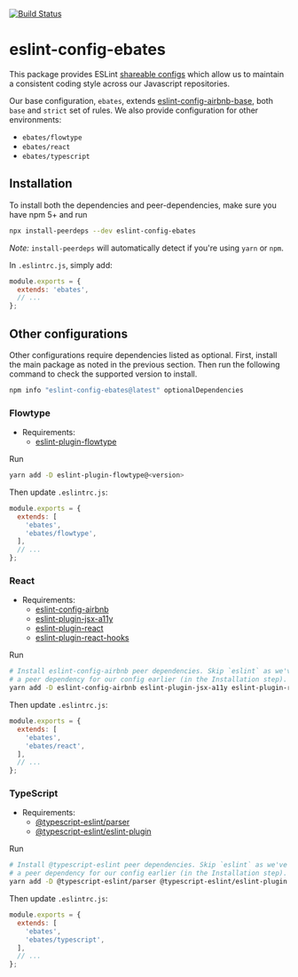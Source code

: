 [![Build Status](https://travis-ci.org/ebates-inc/eslint-config.svg?branch=master)](https://travis-ci.org/ebates-inc/eslint-config)

# eslint-config-ebates

This package provides ESLint [shareable configs](https://eslint.org/docs/developer-guide/shareable-configs) which allow us to
maintain a consistent coding style across our Javascript repositories.

Our base configuration, `ebates`, extends [eslint-config-airbnb-base](https://github.com/airbnb/javascript/tree/master/packages/eslint-config-airbnb-base), both `base` and `strict` set of rules.
We also provide configuration for other environments:
- `ebates/flowtype`
- `ebates/react`
- `ebates/typescript`

## Installation

To install both the dependencies and peer-dependencies, make sure you have npm 5+
and run

```bash
npx install-peerdeps --dev eslint-config-ebates
```

*Note:* `install-peerdeps` will automatically detect if you're using `yarn` or `npm`.

In `.eslintrc.js`, simply add:

```js
module.exports = {
  extends: 'ebates',
  // ...
};
```

## Other configurations

Other configurations require dependencies listed as optional. First, install the main package as noted in the previous
section. Then run the following command to check the supported version to install.

```bash
npm info "eslint-config-ebates@latest" optionalDependencies
```

### Flowtype

- Requirements:
    + [eslint-plugin-flowtype](https://github.com/gajus/eslint-plugin-flowtype)

Run

```bash
yarn add -D eslint-plugin-flowtype@<version>
```

Then update `.eslintrc.js`:

```js
module.exports = {
  extends: [
    'ebates',
    'ebates/flowtype',
  ],
  // ...
};
```

### React

- Requirements:
    + [eslint-config-airbnb](https://github.com/airbnb/javascript/tree/master/packages/eslint-config-airbnb)
    + [eslint-plugin-jsx-a11y](https://github.com/evcohen/eslint-plugin-jsx-a11y)
    + [eslint-plugin-react](https://github.com/yannickcr/eslint-plugin-react)
    + [eslint-plugin-react-hooks](https://github.com/facebook/react/tree/master/packages/eslint-plugin-react-hooks)


Run

```bash
# Install eslint-config-airbnb peer dependencies. Skip `eslint` as we've already installed it as
# a peer dependency for our config earlier (in the Installation step).
yarn add -D eslint-config-airbnb eslint-plugin-jsx-a11y eslint-plugin-react eslint-plugin-react-hooks
```

Then update `.eslintrc.js`:

```js
module.exports = {
  extends: [
    'ebates',
    'ebates/react',
  ],
  // ...
};
```

### TypeScript

- Requirements:
  + [@typescript-eslint/parser](https://github.com/typescript-eslint/typescript-eslint)
  + [@typescript-eslint/eslint-plugin](https://github.com/typescript-eslint/typescript-eslint)


Run

```bash
# Install @typescript-eslint peer dependencies. Skip `eslint` as we've already installed it as
# a peer dependency for our config earlier (in the Installation step).
yarn add -D @typescript-eslint/parser @typescript-eslint/eslint-plugin
```

Then update `.eslintrc.js`:

```js
module.exports = {
  extends: [
    'ebates',
    'ebates/typescript',
  ],
  // ...
};
```